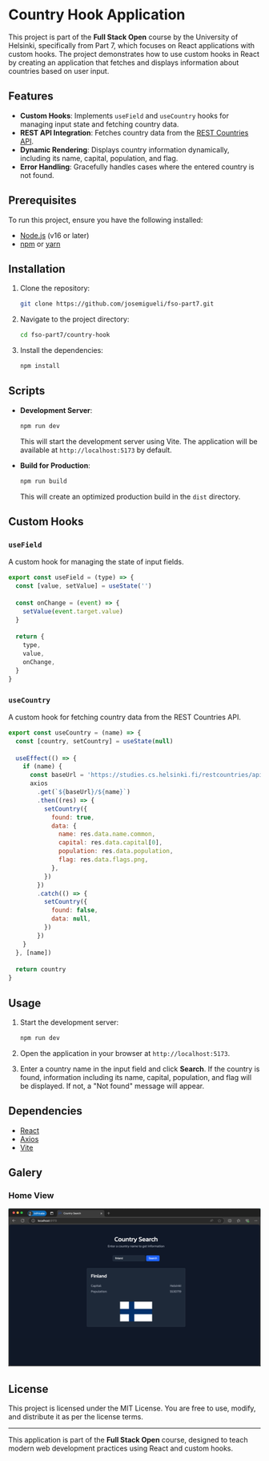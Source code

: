 # Country Hook Application

This project is part of the **Full Stack Open** course by the University of Helsinki, specifically from Part 7, which focuses on React applications with custom hooks. The project demonstrates how to use custom hooks in React by creating an application that fetches and displays information about countries based on user input.

## Features

- **Custom Hooks**: Implements `useField` and `useCountry` hooks for managing input state and fetching country data.
- **REST API Integration**: Fetches country data from the [REST Countries API](https://studies.cs.helsinki.fi/restcountries/api/name/).
- **Dynamic Rendering**: Displays country information dynamically, including its name, capital, population, and flag.
- **Error Handling**: Gracefully handles cases where the entered country is not found.

## Prerequisites

To run this project, ensure you have the following installed:

- [Node.js](https://nodejs.org/) (v16 or later)
- [npm](https://www.npmjs.com/) or [yarn](https://yarnpkg.com/)

## Installation

1. Clone the repository:

   ```bash
   git clone https://github.com/josemigueli/fso-part7.git
   ```

2. Navigate to the project directory:

   ```bash
   cd fso-part7/country-hook
   ```

3. Install the dependencies:

   ```bash
   npm install
   ```

## Scripts

- **Development Server**:

  ```bash
  npm run dev
  ```

  This will start the development server using Vite. The application will be available at `http://localhost:5173` by default.

- **Build for Production**:

  ```bash
  npm run build
  ```

  This will create an optimized production build in the `dist` directory.

## Custom Hooks

### `useField`

A custom hook for managing the state of input fields.

```javascript
export const useField = (type) => {
  const [value, setValue] = useState('')

  const onChange = (event) => {
    setValue(event.target.value)
  }

  return {
    type,
    value,
    onChange,
  }
}
```

### `useCountry`

A custom hook for fetching country data from the REST Countries API.

```javascript
export const useCountry = (name) => {
  const [country, setCountry] = useState(null)

  useEffect(() => {
    if (name) {
      const baseUrl = 'https://studies.cs.helsinki.fi/restcountries/api/name/'
      axios
        .get(`${baseUrl}/${name}`)
        .then((res) => {
          setCountry({
            found: true,
            data: {
              name: res.data.name.common,
              capital: res.data.capital[0],
              population: res.data.population,
              flag: res.data.flags.png,
            },
          })
        })
        .catch(() => {
          setCountry({
            found: false,
            data: null,
          })
        })
    }
  }, [name])

  return country
}
```

## Usage

1. Start the development server:

   ```bash
   npm run dev
   ```

2. Open the application in your browser at `http://localhost:5173`.

3. Enter a country name in the input field and click **Search**. If the country is found, information including its name, capital, population, and flag will be displayed. If not, a "Not found" message will appear.

## Dependencies

- [React](https://reactjs.org/)
- [Axios](https://axios-http.com/)
- [Vite](https://vitejs.dev/)

## Galery

### Home View

![Home view](public/home.png)

## License

This project is licensed under the MIT License. You are free to use, modify, and distribute it as per the license terms.

---

This application is part of the **Full Stack Open** course, designed to teach modern web development practices using React and custom hooks.

